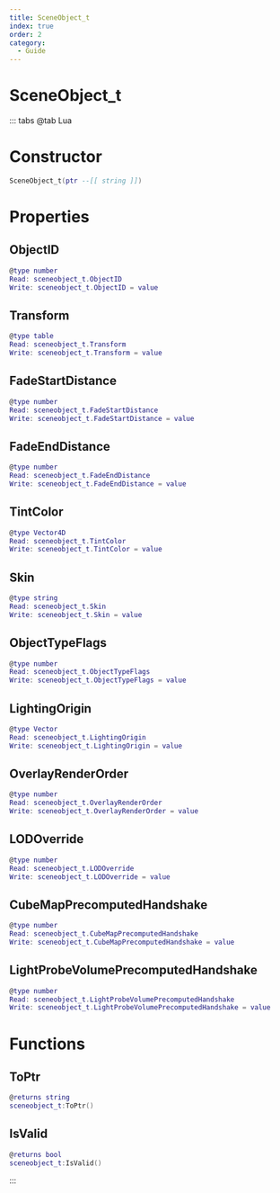 ```yaml
---
title: SceneObject_t
index: true
order: 2
category:
  - Guide
---
```


# SceneObject_t

::: tabs
@tab Lua
# Constructor
```lua
SceneObject_t(ptr --[[ string ]])
```
# Properties
## ObjectID 
```lua
@type number
Read: sceneobject_t.ObjectID
Write: sceneobject_t.ObjectID = value
```
## Transform 
```lua
@type table
Read: sceneobject_t.Transform
Write: sceneobject_t.Transform = value
```
## FadeStartDistance 
```lua
@type number
Read: sceneobject_t.FadeStartDistance
Write: sceneobject_t.FadeStartDistance = value
```
## FadeEndDistance 
```lua
@type number
Read: sceneobject_t.FadeEndDistance
Write: sceneobject_t.FadeEndDistance = value
```
## TintColor 
```lua
@type Vector4D
Read: sceneobject_t.TintColor
Write: sceneobject_t.TintColor = value
```
## Skin 
```lua
@type string
Read: sceneobject_t.Skin
Write: sceneobject_t.Skin = value
```
## ObjectTypeFlags 
```lua
@type number
Read: sceneobject_t.ObjectTypeFlags
Write: sceneobject_t.ObjectTypeFlags = value
```
## LightingOrigin 
```lua
@type Vector
Read: sceneobject_t.LightingOrigin
Write: sceneobject_t.LightingOrigin = value
```
## OverlayRenderOrder 
```lua
@type number
Read: sceneobject_t.OverlayRenderOrder
Write: sceneobject_t.OverlayRenderOrder = value
```
## LODOverride 
```lua
@type number
Read: sceneobject_t.LODOverride
Write: sceneobject_t.LODOverride = value
```
## CubeMapPrecomputedHandshake 
```lua
@type number
Read: sceneobject_t.CubeMapPrecomputedHandshake
Write: sceneobject_t.CubeMapPrecomputedHandshake = value
```
## LightProbeVolumePrecomputedHandshake 
```lua
@type number
Read: sceneobject_t.LightProbeVolumePrecomputedHandshake
Write: sceneobject_t.LightProbeVolumePrecomputedHandshake = value
```
# Functions
## ToPtr
```lua
@returns string
sceneobject_t:ToPtr()
```
## IsValid
```lua
@returns bool
sceneobject_t:IsValid()
```

:::